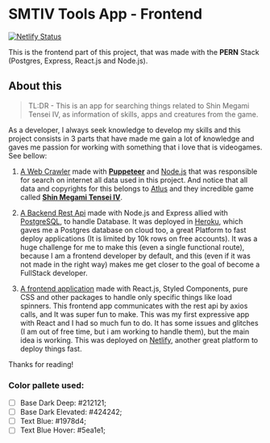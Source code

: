 # SMTIV Tools App - Frontend

[![Netlify Status](https://api.netlify.com/api/v1/badges/361c8415-9820-4eb6-b566-f277a9000ca0/deploy-status)](https://app.netlify.com/sites/smtivtools/deploys)

This is the frontend part of this project, that was made with the **PERN** Stack (Postgres, Express, React.js and Node.js).

## About this

> TL:DR - This is an app for searching things related to Shin Megami Tensei IV, as information of skills, apps and creatures from the game.

As a developer, I always seek knowledge to develop my skills and this project consists in 3 parts that have made me gain a lot of knowledge and gaves me passion for working with something that i love that is videogames. See bellow:

1. [A Web Crawler](https://github.com/gughog/smtiv-webscrapper-tool) made with **[Puppeteer](https://github.com/puppeteer/puppeteer)** and [Node.js](https://nodejs.org/) that was responsible for search on internet all data used in this project. And notice that all data and copyrights for this belongs to [Atlus](https://atlus.com/) and they incredible game called **[Shin Megami Tensei IV](https://megamitensei.fandom.com/wiki/Shin_Megami_Tensei_IV)**.

2. [A Backend Rest Api](https://github.com/gughog/smtivtools-backend) made with Node.js and Express allied with [PostgreSQL](https://www.postgresql.org/), to handle Database. It was deployed in [Heroku](https://www.heroku.com/), which gaves me a Postgres database on cloud too, a great Platform to fast deploy applications (It is limited by 10k rows on free accounts). It was a huge challenge for me to make this (even a single functional route), because I am a frontend developer by default, and this (even if it was not made in the right way) makes me get closer to the goal of become a FullStack developer.

3. [A frontend application](https://github.com/gughog/smtivtools-frontend/) made with React.js, Styled Components, pure CSS and other packages to handle only specific things like load spinners. This frontend app communicates with the rest api by axios calls, and It was super fun to make. This was my first expressive app with React and I had so much fun to do. It has some issues and glitches (I am out of free time, but i am working to handle them), but the main idea is working. This was deployed on [Netlify](https://www.netlify.com/), another great platform to deploy things fast.

Thanks for reading!


### Color pallete used:
- [ ] Base Dark Deep: #212121;
- [ ] Base Dark Elevated: #424242;
- [ ] Text Blue: #1978d4;
- [ ] Text Blue Hover: #5ea1e1;
